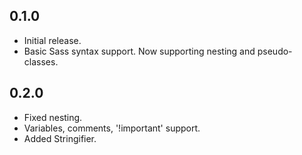 ## 0.1.0
* Initial release.
* Basic Sass syntax support. Now supporting nesting and pseudo-classes.

## 0.2.0
* Fixed nesting.
* Variables, comments, '!important' support.
* Added Stringifier.
